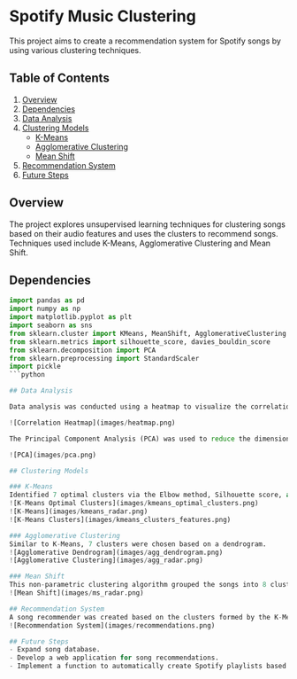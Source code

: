 # Spotify Music Clustering

This project aims to create a recommendation system for Spotify songs by using various clustering techniques.

## Table of Contents
1. [Overview](#overview)
2. [Dependencies](#dependencies)
3. [Data Analysis](#data-analysis)
4. [Clustering Models](#clustering-models)
    - [K-Means](#k-means)
    - [Agglomerative Clustering](#agglomerative-clustering)
    - [Mean Shift](#mean-shift)
5. [Recommendation System](#recommendation-system)
6. [Future Steps](#future-steps)

## Overview
The project explores unsupervised learning techniques for clustering songs based on their audio features and uses the clusters to recommend songs. Techniques used include K-Means, Agglomerative Clustering and Mean Shift.

## Dependencies
```python
import pandas as pd
import numpy as np
import matplotlib.pyplot as plt
import seaborn as sns
from sklearn.cluster import KMeans, MeanShift, AgglomerativeClustering
from sklearn.metrics import silhouette_score, davies_bouldin_score
from sklearn.decomposition import PCA
from sklearn.preprocessing import StandardScaler
import pickle
```python

## Data Analysis

Data analysis was conducted using a heatmap to visualize the correlation between different audio features of songs.

![Correlation Heatmap](images/heatmap.png)

The Principal Component Analysis (PCA) was used to reduce the dimensionality of the data and explain over 90% of the variance.

![PCA](images/pca.png)

## Clustering Models

### K-Means
Identified 7 optimal clusters via the Elbow method, Silhouette score, and Davies Bouldin index.
![K-Means Optimal Clusters](images/kmeans_optimal_clusters.png)
![K-Means](images/kmeans_radar.png)
![K-Means Clusters](images/kmeans_clusters_features.png)

### Agglomerative Clustering
Similar to K-Means, 7 clusters were chosen based on a dendrogram.
![Agglomerative Dendrogram](images/agg_dendrogram.png)
![Agglomerative Clustering](images/agg_radar.png)

### Mean Shift
This non-parametric clustering algorithm grouped the songs into 8 clusters.
![Mean Shift](images/ms_radar.png)

## Recommendation System
A song recommender was created based on the clusters formed by the K-Means and Agglomerative Clustering models. The recommendation was based on Euclidean distance and cosine similarity.
![Recommendation System](images/recommendations.png)

## Future Steps
- Expand song database.
- Develop a web application for song recommendations.
- Implement a function to automatically create Spotify playlists based on the clusters.
